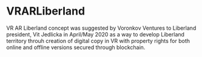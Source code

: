 # VRARLiberland
VR AR Liberland concept was suggested by Voronkov Ventures to Liberland president, Vit Jedlicka in April/May 2020 as a way to develop Liberland territory throuh creation of digital copy in VR with property rights for both online and offline versions secured through blockchain.

